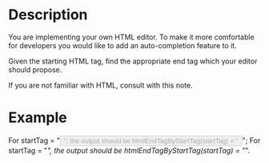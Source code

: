 # Description

You are implementing your own HTML editor. To make it more comfortable for developers you would like to add an auto-completion feature to it.

Given the starting HTML tag, find the appropriate end tag which your editor should propose.

If you are not familiar with HTML, consult with this note.

# Example

For startTag = "<button type='button' disabled>", the output should be
htmlEndTagByStartTag(startTag) = "</button>";
For startTag = "<i>", the output should be
htmlEndTagByStartTag(startTag) = "</i>".